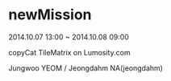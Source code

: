 newMission
==========
2014.10.07 13:00 ~ 2014.10.08 09:00

copyCat TileMatrix on Lumosity.com

Jungwoo YEOM / Jeongdahm NA(jeongdahm)
